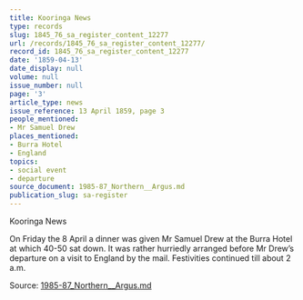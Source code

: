 ```yaml
---
title: Kooringa News
type: records
slug: 1845_76_sa_register_content_12277
url: /records/1845_76_sa_register_content_12277/
record_id: 1845_76_sa_register_content_12277
date: '1859-04-13'
date_display: null
volume: null
issue_number: null
page: '3'
article_type: news
issue_reference: 13 April 1859, page 3
people_mentioned:
- Mr Samuel Drew
places_mentioned:
- Burra Hotel
- England
topics:
- social event
- departure
source_document: 1985-87_Northern__Argus.md
publication_slug: sa-register
---
```


Kooringa News

On Friday the 8 April a dinner was given Mr Samuel Drew at the Burra Hotel at which 40-50 sat down.  It was rather hurriedly arranged before Mr Drew’s departure on a visit to England by the mail.  Festivities continued till about 2 a.m.


Source: [1985-87_Northern__Argus.md](/downloads/markdown/1985-87_Northern__Argus.md)
